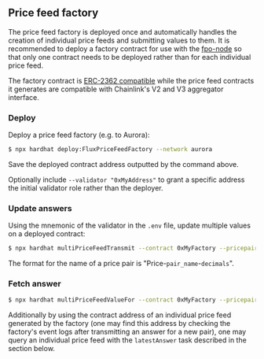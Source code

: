 ## Price feed factory

The price feed factory is deployed once and automatically handles the creation of individual price feeds and submitting values to them. It is recommended to deploy a factory contract for use with the [fpo-node](https://github.com/fluxprotocol/fpo-node) so that only one contract needs to be deployed rather than for each individual price feed.

The factory contract is [ERC-2362 compatible](https://github.com/tellor-io/EIP-2362) while the price feed contracts it generates are compatible with Chainlink's V2 and V3 aggregator interface.

### Deploy

Deploy a price feed factory (e.g. to Aurora):

```sh
$ npx hardhat deploy:FluxPriceFeedFactory --network aurora
```

Save the deployed contract address outputted by the command above.

Optionally include `--validator "0xMyAddress"` to grant a specific address the initial validator role rather than the deployer.

### Update answers

Using the mnemonic of the validator in the `.env` file, update multiple values on a deployed contract:

```sh
$ npx hardhat multiPriceFeedTransmit --contract 0xMyFactory --pricepairs "Price-ETH/USD-3 Price-BTC/USD-3" --answers "3000 37000" --network aurora
```

The format for the name of a price pair is "Price-`pair_name`-`decimals`".

### Fetch answer

```sh
$ npx hardhat multiPriceFeedValueFor --contract 0xMyFactory --pricepair "Price-ETH/USD-3" --network aurora
```

Additionally by using the contract address of an individual price feed generated by the factory (one may find this address by checking the factory's event logs after transmitting an answer for a new pair), one may query an individual price feed with the `latestAnswer` task described in the section below.
